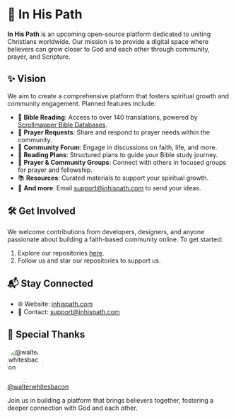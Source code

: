 # 🙏 In His Path

**In His Path** is an upcoming open-source platform dedicated to uniting Christians worldwide. Our mission is to provide a digital space where believers can grow closer to God and each other through community, prayer, and Scripture.

## ✨ Vision

We aim to create a comprehensive platform that fosters spiritual growth and community engagement. Planned features include:

- 📖 **Bible Reading**: Access to over 140 translations, powered by [Scrollmapper Bible Databases](https://github.com/scrollmapper/bible_databases).
- 🙏 **Prayer Requests**: Share and respond to prayer needs within the community.
- 💬 **Community Forum**: Engage in discussions on faith, life, and more.
- 📅 **Reading Plans**: Structured plans to guide your Bible study journey.
- 🤝 **Prayer & Community Groups**: Connect with others in focused groups for prayer and fellowship.
- 📚 **Resources**: Curated materials to support your spiritual growth.
- 💯 **And more**: Email support@inhispath.com to send your ideas.

## 🛠️ Get Involved

We welcome contributions from developers, designers, and anyone passionate about building a faith-based community online. To get started:

1. Explore our repositories [here](https://github.com/orgs/inhispath/repositories).
2. Follow us and star our repositories to support us.

## 📬 Stay Connected

- 🌐 Website: [inhispath.com](https://inhispath.com)
- 📧 Contact: [support@inhispath.com](mailto:support@inhispath.com)

## 💖 Special Thanks

<a href="https://github.com/walterwhitesbacon">
  <img src="https://github.com/walterwhitesbacon.png" width="80" height="80" style="border-radius: 50%;" alt="@walterwhitesbacon"/>
</a>
<br>
<a href="https://github.com/walterwhitesbacon">@walterwhitesbacon</a>

Join us in building a platform that brings believers together, fostering a deeper connection with God and each other.
